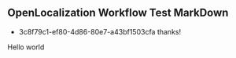 ## OpenLocalization Workflow Test MarkDown
* 3c8f79c1-ef80-4d86-80e7-a43bf1503cfa 
thanks!

Hello world